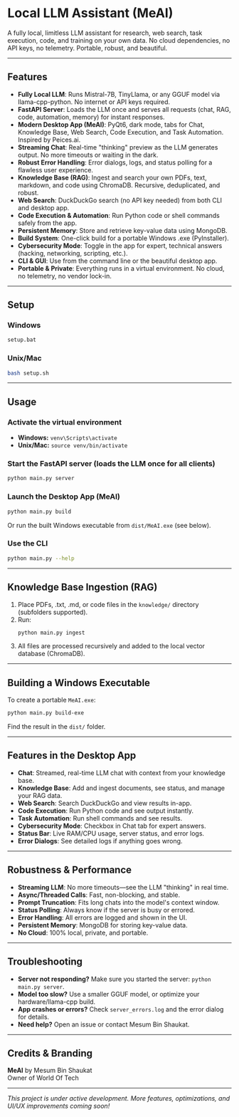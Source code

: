 # Local LLM Assistant (MeAI)

A fully local, limitless LLM assistant for research, web search, task execution, code, and training on your own data. No cloud dependencies, no API keys, no telemetry. Portable, robust, and beautiful.

---

## Features

- **Fully Local LLM**: Runs Mistral-7B, TinyLlama, or any GGUF model via llama-cpp-python. No internet or API keys required.
- **FastAPI Server**: Loads the LLM once and serves all requests (chat, RAG, code, automation, memory) for instant responses.
- **Modern Desktop App (MeAI)**: PyQt6, dark mode, tabs for Chat, Knowledge Base, Web Search, Code Execution, and Task Automation. Inspired by Peices.ai.
- **Streaming Chat**: Real-time "thinking" preview as the LLM generates output. No more timeouts or waiting in the dark.
- **Robust Error Handling**: Error dialogs, logs, and status polling for a flawless user experience.
- **Knowledge Base (RAG)**: Ingest and search your own PDFs, text, markdown, and code using ChromaDB. Recursive, deduplicated, and robust.
- **Web Search**: DuckDuckGo search (no API key needed) from both CLI and desktop app.
- **Code Execution & Automation**: Run Python code or shell commands safely from the app.
- **Persistent Memory**: Store and retrieve key-value data using MongoDB.
- **Build System**: One-click build for a portable Windows .exe (PyInstaller).
- **Cybersecurity Mode**: Toggle in the app for expert, technical answers (hacking, networking, scripting, etc.).
- **CLI & GUI**: Use from the command line or the beautiful desktop app.
- **Portable & Private**: Everything runs in a virtual environment. No cloud, no telemetry, no vendor lock-in.

---

## Setup

### Windows
```bat
setup.bat
```

### Unix/Mac
```sh
bash setup.sh
```

---

## Usage

### Activate the virtual environment
- **Windows:** `venv\Scripts\activate`
- **Unix/Mac:** `source venv/bin/activate`

### Start the FastAPI server (loads the LLM once for all clients)
```sh
python main.py server
```

### Launch the Desktop App (MeAI)
```sh
python main.py build
```
Or run the built Windows executable from `dist/MeAI.exe` (see below).

### Use the CLI
```sh
python main.py --help
```

---

## Knowledge Base Ingestion (RAG)
1. Place PDFs, .txt, .md, or code files in the `knowledge/` directory (subfolders supported).
2. Run:
   ```sh
   python main.py ingest
   ```
3. All files are processed recursively and added to the local vector database (ChromaDB).

---

## Building a Windows Executable
To create a portable `MeAI.exe`:
```sh
python main.py build-exe
```
Find the result in the `dist/` folder.

---

## Features in the Desktop App
- **Chat**: Streamed, real-time LLM chat with context from your knowledge base.
- **Knowledge Base**: Add and ingest documents, see status, and manage your RAG data.
- **Web Search**: Search DuckDuckGo and view results in-app.
- **Code Execution**: Run Python code and see output instantly.
- **Task Automation**: Run shell commands and see results.
- **Cybersecurity Mode**: Checkbox in Chat tab for expert answers.
- **Status Bar**: Live RAM/CPU usage, server status, and error logs.
- **Error Dialogs**: See detailed logs if anything goes wrong.

---

## Robustness & Performance
- **Streaming LLM**: No more timeouts—see the LLM "thinking" in real time.
- **Async/Threaded Calls**: Fast, non-blocking, and stable.
- **Prompt Truncation**: Fits long chats into the model's context window.
- **Status Polling**: Always know if the server is busy or errored.
- **Error Handling**: All errors are logged and shown in the UI.
- **Persistent Memory**: MongoDB for storing key-value data.
- **No Cloud**: 100% local, private, and portable.

---

## Troubleshooting
- **Server not responding?** Make sure you started the server: `python main.py server`.
- **Model too slow?** Use a smaller GGUF model, or optimize your hardware/llama-cpp build.
- **App crashes or errors?** Check `server_errors.log` and the error dialog for details.
- **Need help?** Open an issue or contact Mesum Bin Shaukat.

---

## Credits & Branding
**MeAI** by Mesum Bin Shaukat  
Owner of World Of Tech

---

*This project is under active development. More features, optimizations, and UI/UX improvements coming soon!*

